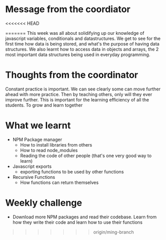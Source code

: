 # Message from the coordiator
<<<<<<< HEAD


=======
This week was all about solidifying up our knowledge of javascript variables, conditionals and datastructures. 
We get to see for the first time how data is being stored, and what's the purpose of having data structures. 
We also learnt how to access data in objects and arrays, the 2 most important data structures being used in everyday programming. 

# Thoughts from the coordinator
Constant practice is important. We can see clearly some can move further ahead with more practice. Then by teaching others, only will they ever improve further. 
This is important for the learning efficiency of all the students. To grow and learn together

# What we learnt
* NPM Package manager
  * How to install libraries from others
  * How to read node_modules
  * Reading the code of other people (that's one very good way to learn)
* Javascript exports
  * exporting functions to be used by other functions
* Recursive Functions
  * How functions can return themselves


# Weekly challenge
* Download more NPM packages and read their codebase. Learn from how they write their code and learn how to use their functions
>>>>>>> origin/ming-branch
